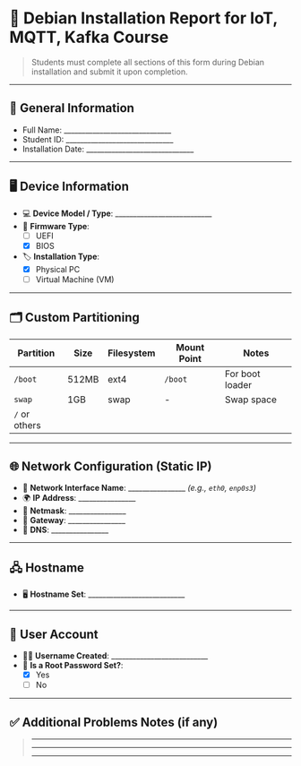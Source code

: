 # 📄 Debian Installation Report for IoT, MQTT, Kafka Course

> Students must complete all sections of this form during Debian installation and submit it upon completion.

---

## 🔧 General Information

- Full Name: ______________________________
- Student ID: ______________________________
- Installation Date: ______________________________

---

## 🖥️ Device Information

- 💻 **Device Model / Type**: ___________________________
- 🧬 **Firmware Type**:  
  - [ ] UEFI  
  - [x] BIOS  
- 🏷️ **Installation Type**:  
  - [x] Physical PC  
  - [ ] Virtual Machine (VM)

---

## 🗂️ Custom Partitioning

| Partition     | Size   | Filesystem | Mount Point           | Notes              |
|---------------|--------|------------|------------------------|--------------------|
| `/boot`       | 512MB  | ext4       | `/boot`                | For boot loader    |
| `swap`        | 1GB    | swap       | -                      | Swap space         |
| `/` or others |        |            |                        |                    |

---

## 🌐 Network Configuration (Static IP)

- 📶 **Network Interface Name**: ________________ _(e.g., `eth0`, `enp0s3`)_
- 🌍 **IP Address**: ________________
- 🎯 **Netmask**: ________________
- 🚪 **Gateway**: ________________
- 🧭 **DNS**: ________________

---

## 🖧 Hostname

- 🖥️ **Hostname Set**: ___________________________

---

## 👤 User Account

- 👨‍💻 **Username Created**: ___________________________
- 🔐 **Is a Root Password Set?**:  
  - [X] Yes  
  - [ ] No

---

## ✅ Additional Problems Notes (if any)

> _____________________________________________________________________  
> _____________________________________________________________________  
> _____________________________________________________________________

